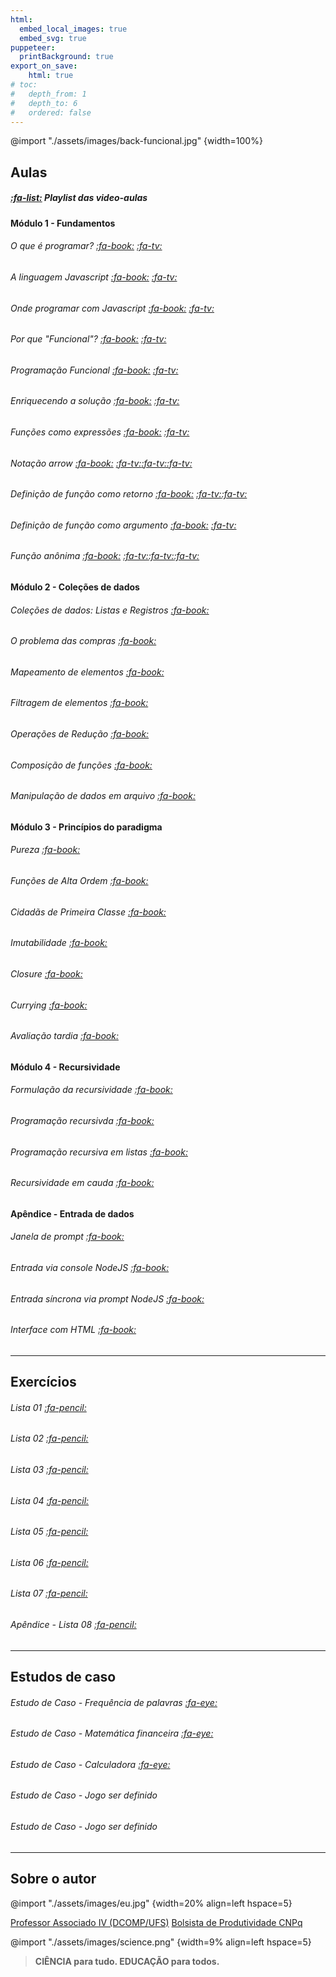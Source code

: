 ```yaml
---
html:
  embed_local_images: true
  embed_svg: true
puppeteer: 
  printBackground: true
export_on_save:
    html: true
# toc:
#   depth_from: 1
#   depth_to: 6
#   ordered: false
---
```


<!-- # Sumário {ignore}
[TOC] -->

@import "./assets/images/back-funcional.jpg" {width=100%}  

## Aulas

##### [:fa-list:](https://youtube.com/playlist?list=PLrX8_48jS7BcT4JdtUIHNKCuVEugPcz2d) Playlist das video-aulas 

#### Módulo 1 - Fundamentos
###### O que é programar? [:fa-book:](/conteudo/aulas/01oqueeprogramar.html) [:fa-tv:](https://youtu.be/OtznOZE6-ns)
###### A linguagem Javascript [:fa-book:](/conteudo/aulas/02linguagemjavascript.html) [:fa-tv:](https://youtu.be/vzm3EJjfsmQ)
###### Onde programar com Javascript [:fa-book:](/conteudo/aulas/03ondeprogramar.html) [:fa-tv:](https://youtu.be/b2NJFxu3DQY)
###### Por que "Funcional"? [:fa-book:](/conteudo/aulas/04porquefuncional.html) [:fa-tv:](https://youtu.be/5OAlfVrq1qE)
###### Programação Funcional [:fa-book:](/conteudo/aulas/05programacaofuncional.html) [:fa-tv:](https://youtu.be/Ccmh07GYsQs) 
###### Enriquecendo a solução [:fa-book:](/conteudo/aulas/06enriquecendoprograma.html) [:fa-tv:](https://youtu.be/l8ELcaEh4Mg)
###### Funções como expressões [:fa-book:](/conteudo/aulas/07funcoesexpressoes.html) [:fa-tv:](https://youtu.be/x72CpUk1mcg) 
###### Notação *arrow* [:fa-book:](/conteudo/aulas/08notacaoarrow.html) [:fa-tv:](https://youtu.be/2PTkYMLuFOY)[:fa-tv:](https://youtu.be/oEd3Zp5dvx4)[:fa-tv:](https://youtu.be/FL_wLGXjj50)
###### Definição de função como retorno [:fa-book:](/conteudo/aulas/09funcaocomoretorno.html) [:fa-tv:](https://youtu.be/N0vjAngeuJM)[:fa-tv:](https://youtu.be/p0GLTnDz7T8)  
###### Definição de função como argumento [:fa-book:](/conteudo/aulas/10funcaocomoargumento.html) [:fa-tv:](https://youtu.be/QIJXZTTIxQg) 
###### Função *anônima* [:fa-book:](/conteudo/aulas/11funcaoanonima.html) [:fa-tv:](https://youtu.be/yoYOomI51N4)[:fa-tv:](https://youtu.be/v_Ecdlqani8)[:fa-tv:](https://youtu.be/qkGi6Boa0bg)

#### Módulo 2 - Coleções de dados
###### Coleções de dados: Listas e Registros [:fa-book:](/conteudo/aulas/12colecoes.html)
###### O problema das compras [:fa-book:](/conteudo/aulas/13colecoes_compras.html)
###### Mapeamento de elementos [:fa-book:](/conteudo/aulas/14mapeamento.html)
###### Filtragem de elementos [:fa-book:](/conteudo/aulas/15filtragem.html)
###### Operações de Redução [:fa-book:](/conteudo/aulas/16reducao.html)
###### Composição de funções [:fa-book:](/conteudo/aulas/17composicao.html)
###### Manipulação de dados em arquivo [:fa-book:](/conteudo/aulas/18arquivos.html)

#### Módulo 3 - Princípios do paradigma
###### Pureza [:fa-book:](/conteudo/aulas/19principiospureza.html)
###### Funções de Alta Ordem [:fa-book:](/conteudo/aulas/20principiosaltaordem.html)
###### Cidadãs de Primeira Classe [:fa-book:](/conteudo/aulas/21principiosprimeiraclasse.html)
###### Imutabilidade [:fa-book:](/conteudo/aulas/22principiosimutabilidade.html)
###### *Closure* [:fa-book:](/conteudo/aulas/23principiosclosure.html)
###### *Currying* [:fa-book:](/conteudo/aulas/24principioscurrying.html)
###### Avaliação tardia [:fa-book:](/conteudo/aulas/25principiosavaltardia.html)

#### Módulo 4 - Recursividade
###### Formulação da recursividade [:fa-book:](/conteudo/aulas/26recursividadeformulacao.html)
###### Programação recursivda [:fa-book:](/conteudo/aulas/27programacaorecursiva.html)
###### Programação recursiva em listas [:fa-book:](/conteudo/aulas/28programacaorecursivalistas.html) 
###### Recursividade em cauda [:fa-book:](/conteudo/aulas/29recursividadecauda.html)

#### Apêndice - Entrada de dados
###### Janela de prompt [:fa-book:](/conteudo/aulas/30apendicejanelaprompt.html)
###### Entrada via console NodeJS [:fa-book:](/conteudo/aulas/31apendiceconsolenodejs.html)
###### Entrada síncrona via prompt NodeJS [:fa-book:](/conteudo/aulas/32apendicepromptnodejs.html)
###### Interface com HTML [:fa-book:](/conteudo/aulas/33apendiceentradahtml.html)

---
## Exercícios
###### Lista 01 [:fa-pencil:](/conteudo/exercicios/lista01.html)
###### Lista 02 [:fa-pencil:](/conteudo/exercicios/lista02.html)
###### Lista 03 [:fa-pencil:](/conteudo/exercicios/lista03.html)
###### Lista 04 [:fa-pencil:](/conteudo/exercicios/lista04.html)
###### Lista 05 [:fa-pencil:](/conteudo/exercicios/lista05.html)
###### Lista 06 [:fa-pencil:](/conteudo/exercicios/lista06.html)
###### Lista 07 [:fa-pencil:](/conteudo/exercicios/lista07.html)
###### Apêndice - Lista 08 [:fa-pencil:](/conteudo/exercicios/lista08.html)
---
## Estudos de caso
###### Estudo de Caso - Frequência de palavras [:fa-eye:](/conteudo/estudocaso/ec_frequencia.html)
###### Estudo de Caso - Matemática financeira [:fa-eye:](/conteudo/estudocaso/ec_financeira.html)
###### Estudo de Caso - Calculadora [:fa-eye:](/conteudo/estudocaso/ec_calculadora.html)
###### Estudo de Caso - *Jogo ser definido*
###### Estudo de Caso - *Jogo ser definido* 

---

## Sobre o autor

@import "./assets/images/eu.jpg" {width=20% align=left hspace=5} 

[Professor Associado IV (DCOMP/UFS)](https://www.sigaa.ufs.br/sigaa/public/docente/portal.jsf?siape=2527554)
[Bolsista de Produtividade CNPq](http://lattes.cnpq.br/7119477874134821)


@import "./assets/images/science.png" {width=9% align=left hspace=5} 

> **CIÊNCIA para tudo. 
> EDUCAÇÃO para todos.**